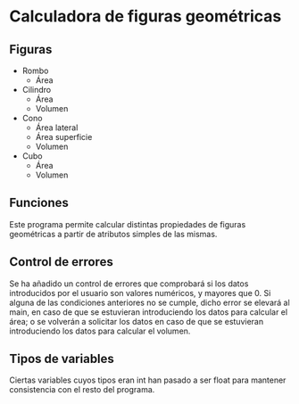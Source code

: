 # Calculadora de figuras geométricas

## Figuras

+ Rombo
    + Área
+ Cilindro
    + Área
    + Volumen
+ Cono
    + Área lateral
    + Área superficie
    + Volumen
+ Cubo
    + Área
    + Volumen

## Funciones

Este programa permite calcular distintas propiedades de figuras geométricas a partir de atributos simples de las mismas.

## Control de errores

Se ha añadido un control de errores que comprobará si los datos introducidos por el usuario son valores numéricos, y mayores que 0. Si alguna de las condiciones anteriores no se cumple, dicho error se elevará al main, en caso de que se estuvieran introduciendo los datos para calcular el área; o se volverán a solicitar los datos en caso de que se estuvieran introduciendo los datos para calcular el volumen.

## Tipos de variables

Ciertas variables cuyos tipos eran int han pasado a ser float para mantener consistencia con el resto del programa.
